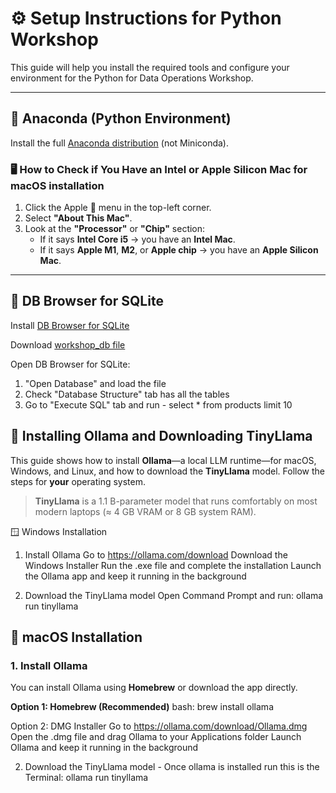 # ⚙️ Setup Instructions for Python Workshop

This guide will help you install the required tools and configure your environment for the Python for Data Operations Workshop.

---

## 🐍 Anaconda (Python Environment)

Install the full [Anaconda distribution](https://www.anaconda.com/download/success) (not Miniconda).

### 🖥️ How to Check if You Have an Intel or Apple Silicon Mac for macOS installation

1. Click the Apple  menu in the top-left corner.  
2. Select **"About This Mac"**.  
3. Look at the **"Processor"** or **"Chip"** section:  
   - If it says **Intel Core i5** → you have an **Intel Mac**.  
   - If it says **Apple M1**, **M2**, or **Apple chip** → you have an **Apple Silicon Mac**.

---

## 🔌 DB Browser for SQLite
Install [DB Browser for SQLite](https://sqlitebrowser.org/dl/)

Download [workshop_db file](https://github.com/DataOperationsIL/Python_workshop/blob/main/workshop_db.db)

Open DB Browser for SQLite:
1. "Open Database" and load the file
2. Check "Database Structure" tab has all the tables
3. Go to "Execute SQL" tab and run - select * from products limit 10







## 🦙 Installing **Ollama** and Downloading **TinyLlama**

This guide shows how to install **Ollama**—a local LLM runtime—for macOS, Windows, and Linux, and how to download the **TinyLlama** model. Follow the steps for **your** operating system.

> **TinyLlama** is a 1.1 B-parameter model that runs comfortably on most modern laptops (≈ 4 GB VRAM or 8 GB system RAM).

🪟 Windows Installation
1. Install Ollama
Go to https://ollama.com/download
Download the Windows Installer
Run the .exe file and complete the installation
Launch the Ollama app and keep it running in the background

2. Download the TinyLlama model
Open Command Prompt and run: ollama run tinyllama

## 🍎 macOS Installation

### 1. Install Ollama

You can install Ollama using **Homebrew** or download the app directly.

**Option 1: Homebrew (Recommended)**
bash: brew install ollama

Option 2: DMG Installer
Go to https://ollama.com/download/Ollama.dmg
Open the .dmg file and drag Ollama to your Applications folder
Launch Ollama and keep it running in the background

2. Download the TinyLlama model -
   Once ollama is installed run this is the Terminal: ollama run tinyllama





